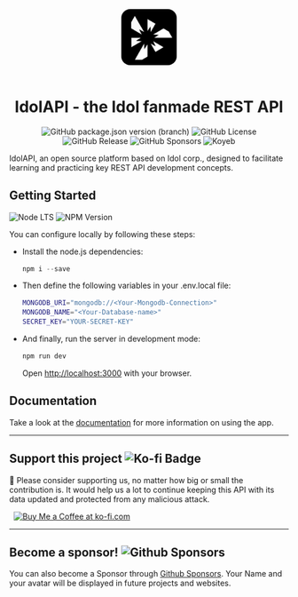 <div align="center">
  <img src="public/logo.png" width="20%" style="border-radius: 1rem; margin-bottom: 1rem" />

# **IdolAPI - the Idol fanmade REST API**

![GitHub package.json version (branch)](https://img.shields.io/github/package-json/v/JoelLuna02/IdolAPI/Express)
![GitHub License](https://img.shields.io/github/license/JoelLuna02/IdolAPI)
![GitHub Release](https://img.shields.io/github/v/release/JoelLuna02/IdolAPI?include_prereleases)
![GitHub Sponsors](https://img.shields.io/github/sponsors/JoelLuna02?style=flat&logo=github&label=Sponsors&color=green)
![Koyeb](https://img.shields.io/badge/-Koyeb-121212?style=flat&logo=koyeb&logoColor=white)

</div>

IdolAPI, an open source platform based on Idol corp., designed to facilitate learning and practicing key REST API development concepts.

## Getting Started
![Node LTS](https://img.shields.io/node/v-lts/eslint?color=green) ![NPM Version](https://img.shields.io/npm/v/eslint)

You can configure locally by following these steps:

- Install the node.js dependencies:
  ```powershell
  npm i --save
  ```
- Then define the following variables in your .env.local file:
  ```bash
  MONGODB_URI="mongodb://<Your-Mongodb-Connection>"
  MONGODB_NAME="<Your-Database-name>"
  SECRET_KEY="YOUR-SECRET-KEY"
  ```
- And finally, run the server in development mode:
  ```powershell
  npm run dev
  ```
  Open [http://localhost:3000](http://localhost:3000) with your browser.

## Documentation

Take a look at the [documentation](http://localhost:3000/docs) for more information on using the app.

---

## Support this project ![Ko-fi Badge](https://img.shields.io/badge/Ko--fi-FF5E5B?logo=kofi&logoColor=fff&style=flat)

🙏 Please consider supporting us, no matter how big or small the contribution is. It would help us a lot to continue keeping this API with its data updated and protected from any malicious attack.

 <a href="https://ko-fi.com/G2G7M1GBM" target="_blank" style="padding-left: 0.5rem">
    <img height="56" style="border: 0px; height: 56px" src="https://storage.ko-fi.com/cdn/kofi5.png?v=3" border="0" alt="Buy Me a Coffee at ko-fi.com" />
</a>

---

## **Become a sponsor!**  ![Github Sponsors](https://img.shields.io/badge/GitHub%20Sponsors-EA4AAA?logo=githubsponsors&logoColor=fff&style=flat)

You can also become a Sponsor through [Github Sponsors](https://github.com/sponsors/JoelLuna02).
Your Name and your avatar will be displayed in future projects and websites.
